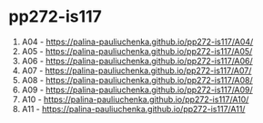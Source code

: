 # pp272-is117

1. A04 - https://palina-pauliuchenka.github.io/pp272-is117/A04/
2. A05 - https://palina-pauliuchenka.github.io/pp272-is117/A05/
3. A06 - https://palina-pauliuchenka.github.io/pp272-is117/A06/
4. A07 - https://palina-pauliuchenka.github.io/pp272-is117/A07/
5. A08 - https://palina-pauliuchenka.github.io/pp272-is117/A08/
6. A09 - https://palina-pauliuchenka.github.io/pp272-is117/A09/
7. A10 - https://palina-pauliuchenka.github.io/pp272-is117/A10/
8. A11 - https://palina-pauliuchenka.github.io/pp272-is117/A11/
